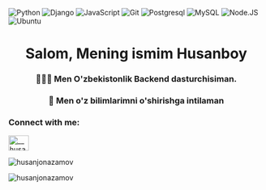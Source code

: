 ![Python](https://img.shields.io/badge/python-3776AB?style=for-the-badge&logo=python&logoColor=ffffff)
![Django](https://img.shields.io/badge/django-339933?style=for-the-badge&logo=django&logoColor=ffffff)
![JavaScript](https://img.shields.io/badge/javascript-F7DF1E?style=for-the-badge&logo=javascript&logoColor=000000)
![Git](https://img.shields.io/badge/git-F05032?style=for-the-badge&logo=git&logoColor=ffffff)
![Postgresql](https://img.shields.io/badge/Postgresql-00599C?style=for-the-badge&logo=postgresql&logoColor=ffffff)
![MySQL](https://img.shields.io/badge/mysql-030303?style=for-the-badge&logo=mysql&logoColor=ffffff)
![Node.JS](https://img.shields.io/badge/node.js-339933?style=for-the-badge&logo=node.js&logoColor=ffffff)
![Ubuntu](https://img.shields.io/badge/ubuntu-E95420?style=for-the-badge&logo=ubuntu&logoColor=ffffff)


<h1 align="center">Salom, Mening ismim Husanboy</h1>
<h3 align="center">👨🏻‍💻 Men O'zbekistonlik Backend dasturchisiman.</h3>
<h3 align="center">🔭 Men o'z bilimlarimni o'shirishga intilaman</h3>

<h3 align="left">Connect with me:</h3>
<p align="left">
<a href="https://instagram.com/__husanjon" target="blank"><img align="center" src="https://raw.githubusercontent.com/rahuldkjain/github-profile-readme-generator/master/src/images/icons/Social/instagram.svg" alt="__husanjon" height="30" width="40" /></a>
</p>

<p><img align="center" src="https://github-readme-stats.vercel.app/api/top-langs?username=husanjonazamov&show_icons=true&locale=en&layout=compact" alt="husanjonazamov" /></p>

<p><img align="center" src="https://github-readme-streak-stats.herokuapp.com/?user=husanjonazamov&" alt="husanjonazamov" /></p>
